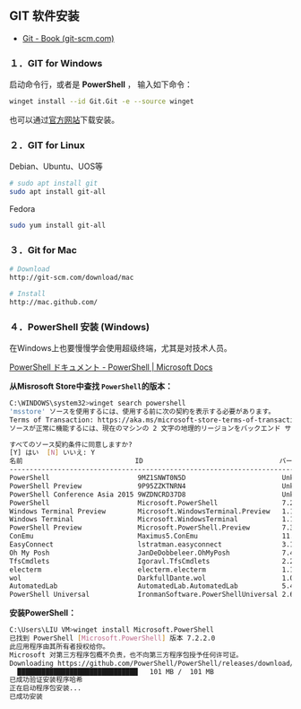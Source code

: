 ## GIT 软件安装

- [Git - Book (git-scm.com)](https://git-scm.com/book/zh/v2)

### １．GIT for Windows

启动命令行，或者是 **PowerShell** ， 输入如下命令：

```bash
winget install --id Git.Git -e --source winget
```

也可以通过[官方网站](https://git-scm.com/download/win)下载安装。

### ２．GIT for Linux

Debian、Ubuntu、UOS等

```bash
# sudo apt install git
sudo apt install git-all
```

Fedora

```bash
sudo yum install git-all
```

### ３．Git for Mac

```bash
# Download
http://git-scm.com/download/mac

# Install
http://mac.github.com/
```





### ４．PowerShell 安装 (Windows)

在Windows上也要慢慢学会使用超级终端，尤其是对技术人员。

[PowerShell ドキュメント - PowerShell | Microsoft Docs](https://docs.microsoft.com/ja-jp/powershell/)

**从Misrosoft Store中查找 `PowerShell`的版本：**

```bash
C:\WINDOWS\system32>winget search powershell
'msstore' ソースを使用するには、使用する前に次の契約を表示する必要があります。
Terms of Transaction: https://aka.ms/microsoft-store-terms-of-transaction
ソースが正常に機能するには、現在のマシンの 2 文字の地理的リージョンをバックエンド サービスに送信する必要があります (例: "US")。

すべてのソース契約条件に同意しますか?
[Y] はい  [N] いいえ: Y
名前                            ID                                  バージョン   一致            ソース
--------------------------------------------------------------------------------------------------------
PowerShell                      9MZ1SNWT0N5D                        Unknown                      msstore
PowerShell Preview              9P95ZZKTNRN4                        Unknown                      msstore
PowerShell Conference Asia 2015 9WZDNCRD37D8                        Unknown                      msstore
PowerShell                      Microsoft.PowerShell                7.2.2.0                      winget
Windows Terminal Preview        Microsoft.WindowsTerminal.Preview   1.13.10733.0 Tag: PowerShell winget
Windows Terminal                Microsoft.WindowsTerminal           1.12.10732.0 Tag: powershell winget
PowerShell Preview              Microsoft.PowerShell.Preview        7.3.0.3      Tag: powershell winget
ConEmu                          Maximus5.ConEmu                     11.220.3080  Tag: powershell winget
EasyConnect                     lstratman.easyconnect               3.1.0.105    Tag: powershell winget
Oh My Posh                      JanDeDobbeleer.OhMyPosh             7.49.0       Tag: powershell winget
TfsCmdlets                      Igoravl.TfsCmdlets                  2.2.1.2667   Tag: powershell winget
electerm                        electerm.electerm                   1.19.5       Tag: powershell winget
wol                             DarkfullDante.wol                   1.0.2        Tag: powershell winget
AutomatedLab                    AutomatedLab.AutomatedLab           5.41.0       Tag: powershell winget
PowerShell Universal            IronmanSoftware.PowerShellUniversal 2.6.2                        winget
```

**安装PowerShell：**

```bash
C:\Users\LIU VM>winget install Microsoft.PowerShell
已找到 PowerShell [Microsoft.PowerShell] 版本 7.2.2.0
此应用程序由其所有者授权给你。
Microsoft 对第三方程序包概不负责，也不向第三方程序包授予任何许可证。
Downloading https://github.com/PowerShell/PowerShell/releases/download/v7.2.2/PowerShell-7.2.2-win-x64.msi
  ██████████████████████████████   101 MB /  101 MB
已成功验证安装程序哈希
正在启动程序包安装...
已成功安装
```
